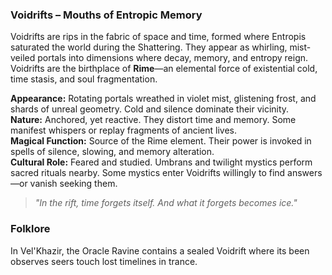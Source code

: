 ### Voidrifts – Mouths of Entropic Memory

Voidrifts are rips in the fabric of space and time, formed where Entropis saturated the world during the Shattering. They appear as whirling, mist-veiled portals into dimensions where decay, memory, and entropy reign. Voidrifts are the birthplace of **Rime**—an elemental force of existential cold, time stasis, and soul fragmentation.

**Appearance:** Rotating portals wreathed in violet mist, glistening frost, and shards of unreal geometry. Cold and silence dominate their vicinity.  
**Nature:** Anchored, yet reactive. They distort time and memory. Some manifest whispers or replay fragments of ancient lives.  
**Magical Function:** Source of the Rime element. Their power is invoked in spells of silence, slowing, and memory alteration.  
**Cultural Role:** Feared and studied. Umbrans and twilight mystics perform sacred rituals nearby. Some mystics enter Voidrifts willingly to find answers—or vanish seeking them.

> _"In the rift, time forgets itself. And what it forgets becomes ice."_

### Folklore
In Vel'Khazir, the Oracle Ravine contains a sealed Voidrift where its been observes seers touch lost timelines in trance.